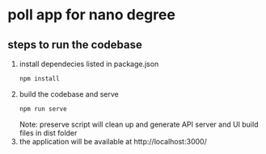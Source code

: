 # poll app for nano degree

## steps to run the codebase

1. install dependecies listed in package.json
    ```bash
    npm install
    ```
2. build the codebase and serve
    ```bash
    npm run serve
    ```
    Note: preserve script will clean up and generate API server and UI build files in dist folder
3. the application will be available at http://localhost:3000/



